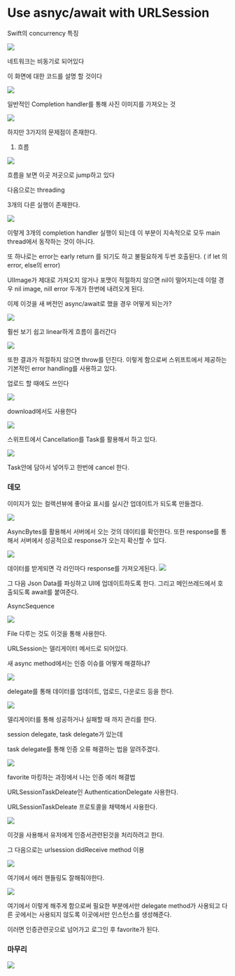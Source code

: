 # Use asnyc/await with URLSession

Swift의 concurrency 특징

![](https://i.imgur.com/rcIAp0B.png)

네트워크는 비동기로 되어있다

이 화면에 대한 코드를 설명 할 것이다

![](https://i.imgur.com/XYiRBzO.jpg)

일반적인 Completion handler를 통해 사진 이미지를 가져오는 것

![](https://i.imgur.com/IGhTCXl.jpg)

하지만 3가지의 문제점이 존재한다.

1. 흐름

![](https://i.imgur.com/TSitpG7.jpg)

흐름을 보면 이곳 저곳으로 jump하고 있다

다음으로는 threading 

3개의 다른 실행이 존재한다.

![](https://i.imgur.com/oLZBkHU.jpg)

이렇게 3개의 completion handler 실행이 되는데 이 부분이 지속적으로 모두 main thread에서 동작하는 것이 아니다.

또 하나로는 error는 early return 를 되기도 하고 불필요하게 두번 호출된다. ( if let 의 error, else의 error)

UIImage가 제대로 가져오지 않거나 포맷이 적절하지 않으면 nil이 떨어지는데 이럴 경우 nil image, nill error 두개가 한번에 내려오게 된다.

이제 이것을 새 버전인 async/await로 했을 경우 어떻게 되는가?

![](https://i.imgur.com/M37NgPN.jpg)

훨씬 보기 쉽고 linear하게 흐름이 흘러간다

![](https://i.imgur.com/Rr3gz09.png)

또한 결과가 적절하지 않으면 throw를 던진다. 이렇게 함으로써 스위프트에서 제공하는 기본적인 error handling를 사용하고 있다.

업로드 할 때에도 쓰인다 

![](https://i.imgur.com/M5oZ3y5.jpg)

download에서도 사용한다

![](https://i.imgur.com/GXgW0kr.jpg)

스위프트에서 Cancellation를 Task를 활용해서 하고 있다.

![](https://i.imgur.com/OSTV8SV.png)

Task안에 담아서 넣어두고 한번에 cancel 한다.

### 데모 

이미지가 있는 컬렉션뷰에 좋아요 표시를 실시간 업데이트가 되도록 만들겠다.

![](https://i.imgur.com/JHe2sj2.jpg)

AsyncBytes를 활용해서 서버에서 오는 것의 데이티를 확인한다.
또한 response를 통해서 서버에서 성공적으로 response가 오는지 확신할 수 있다.

![](https://i.imgur.com/10WIzRr.jpg)

데이터를 받게되면 각 라인마다 response를 가져오게된다.
![](https://i.imgur.com/34JOowr.jpg)

그 다음 Json Data를 파싱하고 UI에 업데이트하도록 한다.
그리고 메인쓰레드에서 호출되도록 await를 붙여준다.

AsyncSequence

![](https://i.imgur.com/hx6opdx.png)

File 다루는 것도 이것을 통해 사용한다.

URLSession는 델리게이터 메서드로 되어있다.

새 async method에서는 인증 이슈를 어떻게 해결하냐?

![](https://i.imgur.com/yS86qGg.jpg)

delegate를 통해 데이터를 업데이트, 업로드, 다운로드 등을 한다.

![](https://i.imgur.com/x1AOP0g.png)

델리게이터를 통해 성공하거나 실패할 때 까지 관리를 한다.

session delegate, task delegate가 있는데

task delegate를 통해 인증 오류 해결하는 법을 알려주겠다.

![](https://i.imgur.com/eXLCoih.png)

favorite 마킹하는 과정에서 나는 인증 에러 해결법

URLSessionTaskDeleate인 AuthenticationDelegate 사용한다.

URLSessionTaskDeleate 프로토콜을 채택해서 사용한다.

![](https://i.imgur.com/k1xsNO8.png)

이것을 사용해서 유저에게 인증서관련된것을 처리하려고 한다.

그 다음으로는 urlsession didReceive method 이용

![](https://i.imgur.com/ovoQWUh.jpg)

여기에서 에러 핸들링도 잘해줘야한다.

![](https://i.imgur.com/pC11irN.jpg)

여기에서 이렇게 해주게 함으로써 필요한 부분에서만 delegate method가 사용되고 다른 곳에서는 사용되지 않도록 이곳에서만 인스턴스를 생성해준다.

이러면 인증관련곳으로 넘어가고 로그인 후 favorite가 된다.

### 마무리

![](https://i.imgur.com/PRQz0bc.png)






